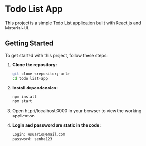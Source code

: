 # Todo List App

This project is a simple Todo List application built with React.js and Material-UI.

## Getting Started

To get started with this project, follow these steps:

1. **Clone the repository:**

   ```bash
   git clone <repository-url>
   cd todo-list-app


2. **Install dependencies:**

   ```bash
   npm install
   npm start

3. Open http://localhost:3000 in your browser to view the working application.



4. **Login and password are static in the code:**

   ```bash
   Login: usuario@email.com
   password: senha123
